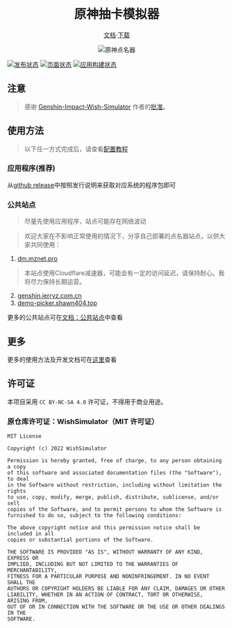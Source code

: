 <div align="center">

# 原神抽卡模拟器

[文档](http://docs.mznet.pro)·[下载](https://github.com/cyanial/genshin-impact-picker/releases/latest)

![原神点名器](https://stats.deeptrain.net/repo/cyanial/genshin-impact-picker/?theme=light)

</div>

[![发布状态](https://github.com/cyanial/genshin-impact-picker/actions/workflows/release.yml/badge.svg)](https://github.com/cyanial/genshin-impact-picker/actions/workflows/release.yml) [![页面状态](https://github.com/cyanial/genshin-impact-picker/actions/workflows/page.yml/badge.svg)](https://github.com/cyanial/genshin-impact-picker/actions/workflows/page.yml) [![应用构建状态](https://github.com/cyanial/genshin-impact-picker/actions/workflows/app.yml/badge.svg)](https://github.com/cyanial/genshin-impact-picker/actions/workflows/app.yml)

## 注意

> 感谢 [Genshin-Impact-Wish-Simulator](https://github.com/Mantan21/Genshin-Impact-Wish-Simulator) 作者的[批准](https://github.com/Mantan21/Genshin-Impact-Wish-Simulator/issues/95)。

## 使用方法

>以下任一方式完成后，请查看[配置教程](http://docs.mznet.pro/users/configure)

### 应用程序(推荐)

从[github release](https://github.com/cyanial/genshin-impact-picker/releases/latest)中按照发行说明来获取对应系统的程序包即可

### 公共站点

> 尽量先使用应用程序，站点可能存在网络波动

> 欢迎大家在不影响正常使用的情况下，分享自己部署的点名器站点，以供大家共同使用：

1. [dm.mznet.pro](https://dm.mznet.pro)
  > 本站点使用Cloudflare减速器，可能会有一定的访问延迟，请保持耐心。我将尽力保持长期运营。
2. [genshin.jerryz.com.cn](https://genshin.jerryz.com.cn/)
3. [demo-picker.shawn404.top](https://demo-picker.shawn404.top)

更多的公共站点可在[文档：公共站点](http://docs.mznet.pro/users/public)中查看

## 更多

更多的使用方法及开发文档可在[这里](http://docs.mznet.pro)查看

## 许可证

本项目采用 `CC BY-NC-SA 4.0` 许可证，不得用于商业用途。

### 原仓库许可证：WishSimulator（MIT 许可证）

```
MIT License

Copyright (c) 2022 WishSimulator

Permission is hereby granted, free of charge, to any person obtaining a copy
of this software and associated documentation files (the "Software"), to deal
in the Software without restriction, including without limitation the rights
to use, copy, modify, merge, publish, distribute, sublicense, and/or sell
copies of the Software, and to permit persons to whom the Software is
furnished to do so, subject to the following conditions:

The above copyright notice and this permission notice shall be included in all
copies or substantial portions of the Software.

THE SOFTWARE IS PROVIDED "AS IS", WITHOUT WARRANTY OF ANY KIND, EXPRESS OR
IMPLIED, INCLUDING BUT NOT LIMITED TO THE WARRANTIES OF MERCHANTABILITY,
FITNESS FOR A PARTICULAR PURPOSE AND NONINFRINGEMENT. IN NO EVENT SHALL THE
AUTHORS OR COPYRIGHT HOLDERS BE LIABLE FOR ANY CLAIM, DAMAGES OR OTHER
LIABILITY, WHETHER IN AN ACTION OF CONTRACT, TORT OR OTHERWISE, ARISING FROM,
OUT OF OR IN CONNECTION WITH THE SOFTWARE OR THE USE OR OTHER DEALINGS IN THE
SOFTWARE.
```
